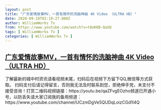 ```yaml
---
layout: post
title: "广东爱情故事MV，一首有情怀的洗脑神曲 4K Video （ULTRA HD）"
date: 2020-09-18T02:19:27.000Z
author: WilliamWorks Tv
from: https://www.youtube.com/watch?v=t0oKKB-QaUQ
tags: [ WilliamWorks Tv ]
categories: [ WilliamWorks Tv ]
---
```

<!--1600395567000-->
[广东爱情故事MV，一首有情怀的洗脑神曲 4K Video （ULTRA HD）](https://www.youtube.com/watch?v=t0oKKB-QaUQ)
------

<div>
了解最新的城中村资讯请看视频末尾，扫码后在视频下方留下QQ,微信等方式获取。 扫码支付后请记得留言，否则我无法及时联系到您，拒绝伸手党，未支付不接受咨询！打赏二维码视频链接：https://youtu.be/qaZFvgEOzho频道已开通小号，以防丢失请大家订阅我的备用频道：https://www.youtube.com/channel/UCzmDgVe5QUDqLoizCGd1l4Q
</div>
